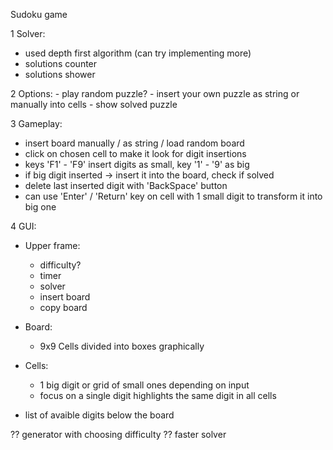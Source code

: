 Sudoku game

1 Solver:
 - used depth first algorithm (can try implementing more)
 - solutions counter
 - solutions shower


2 Options:
    - play random puzzle?
    - insert your own puzzle as string or manually into cells
    - show solved puzzle


3 Gameplay:
- insert board manually / as string / load random board
- click on chosen cell to make it look for digit insertions
- keys 'F1' - 'F9' insert digits as small, key '1' - '9' as big
- if big digit inserted -> insert it into the board, check if solved
- delete last inserted digit with 'BackSpace' button
- can use 'Enter' / 'Return' key on cell with 1 small digit to transform it into big one


4 GUI:
- Upper frame:
    - difficulty?
    - timer
    - solver
    - insert board
    - copy board

- Board:
    - 9x9 Cells divided into boxes graphically

- Cells:
    - 1 big digit or grid of small ones depending on input
    - focus on a single digit highlights the same digit in all cells

- list of avaible digits below the board

?? generator with choosing difficulty
?? faster solver